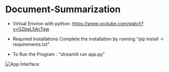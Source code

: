 # Document-Summarization

* Virtual Environ with python:
  https://www.youtube.com/watch?v=GZbeL5AcTgw

* Required Installations Complete the installation by running "pip install -r requirements.txt"

* To Run the Program : 
"streamlit run app.py"


![App İnterface](1.png)
